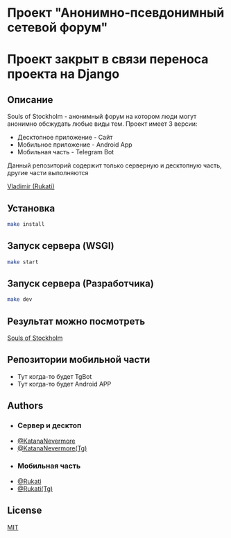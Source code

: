 # Проект "Анонимно-псевдонимный сетевой форум"
# Проект закрыт в связи переноса проекта на Django
## Описание
Souls of Stockholm - анонимный форум на котором люди могут анонимно обсжудать любые виды тем. Проект имеет 3 версии:

- Десктопное приложение - Сайт
- Мобильное приложение - Android App
- Мобильная часть - Telegram Bot

Данный репозиторий содержит только серверную и десктопную часть, другие части выполняются

[Vladimir (Rukati)](https://github.com/Rukati)

## Установка 

```sh
make install
```

## Запуск сервера (WSGI)
```sh
make start
```
## Запуск сервера (Разработчика)
```sh
make dev
```

## Результат можно посмотреть

[Souls of Stockholm](https://souls-of-stockholm.onrender.com/)

## Репозитории мобильной части 
- Тут когда-то будет TgBot
- Тут когда-то будет Android APP


## Authors
- ### Сервер и десктоп
- [@KatanaNevermore](https://github.com/NevermoreKatana)
- [@KatanaNevermore(Tg)](https://t.me/nevermorekatana)
- ### Мобильная часть
- [@Rukati](https://github.com/Rukati)
- [@Rukati(Tg)](https://t.me/bubblessort)

## License

[MIT](https://github.com/NevermoreKatana/Souls-of-Stockholm/blob/main/LICENSE)


